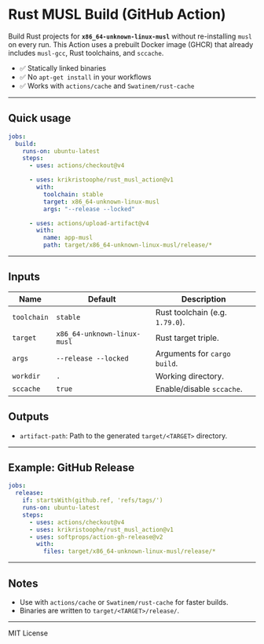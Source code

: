 # Rust MUSL Build (GitHub Action)

Build Rust projects for **`x86_64-unknown-linux-musl`** without re-installing `musl` on every run.
This Action uses a prebuilt Docker image (GHCR) that already includes `musl-gcc`, Rust toolchains, and `sccache`.

* ✅ Statically linked binaries
* ✅ No `apt-get install` in your workflows
* ✅ Works with `actions/cache` and `Swatinem/rust-cache`


---

## Quick usage

```yaml
jobs:
  build:
    runs-on: ubuntu-latest
    steps:
      - uses: actions/checkout@v4

      - uses: krikristoophe/rust_musl_action@v1
        with:
          toolchain: stable
          target: x86_64-unknown-linux-musl
          args: "--release --locked"

      - uses: actions/upload-artifact@v4
        with:
          name: app-musl
          path: target/x86_64-unknown-linux-musl/release/*
```

---

## Inputs

| Name        | Default                     | Description                     |
| ----------- | --------------------------- | ------------------------------- |
| `toolchain` | `stable`                    | Rust toolchain (e.g. `1.79.0`). |
| `target`    | `x86_64-unknown-linux-musl` | Rust target triple.             |
| `args`      | `--release --locked`        | Arguments for `cargo build`.    |
| `workdir`   | `.`                         | Working directory.              |
| `sccache`   | `true`                      | Enable/disable `sccache`.       |

## Outputs

* `artifact-path`: Path to the generated `target/<TARGET>` directory.

---

## Example: GitHub Release

```yaml
jobs:
  release:
    if: startsWith(github.ref, 'refs/tags/')
    runs-on: ubuntu-latest
    steps:
      - uses: actions/checkout@v4
      - uses: krikristoophe/rust_musl_action@v1
      - uses: softprops/action-gh-release@v2
        with:
          files: target/x86_64-unknown-linux-musl/release/*
```

---

## Notes

* Use with `actions/cache` or `Swatinem/rust-cache` for faster builds.
* Binaries are written to `target/<TARGET>/release/`.

---

MIT License
